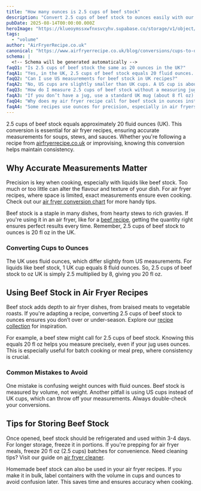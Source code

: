```yaml
---
title: "How many ounces is 2.5 cups of beef stock"
description: "Convert 2.5 cups of beef stock to ounces easily with our simple guide. Perfect for air fryer recipes and meal prep!"
pubDate: 2025-08-14T00:00:00.000Z
heroImage: "https://klueoymssxwfnxsvcyhv.supabase.co/storage/v1/object/public/Shmucket/how-many-ounces-is-2-5-cups-of-beef-stock.webp"
tags:
  - "volume"
author: "AirFryerRecipe.co.uk"
canonical: "https://www.airfryerrecipe.co.uk/blog/conversions/cups-to-ounces/how-many-ounces-is-2-5-cups-of-beef-stock"
schema: |
  <!-- Schema will be generated automatically -->
faqQ1: "Is 2.5 cups of beef stock the same as 20 ounces in the UK?"
faqA1: "Yes, in the UK, 2.5 cups of beef stock equals 20 fluid ounces. This is because 1 UK cup is 8 fluid ounces, so 2.5 x 8 = 20 fl oz. Always use a liquid measuring jug for accuracy."
faqQ2: "Can I use US measurements for beef stock in UK recipes?"
faqA2: "No, US cups are slightly smaller than UK cups. A US cup is about 8.12 fluid ounces, so 2.5 US cups would be roughly 20.3 fl oz. Stick to UK measurements for consistency in UK recipes."
faqQ3: "How do I measure 2.5 cups of beef stock without a measuring jug?"
faqA3: "If you don’t have a jug, use a standard UK mug (about 8 fl oz) and fill it 2.5 times. Alternatively, weigh it: 20 fl oz of beef stock weighs approximately 568 grams."
faqQ4: "Why does my air fryer recipe call for beef stock in ounces instead of cups?"
faqA4: "Some recipes use ounces for precision, especially in air fryers where space is limited. Converting 2.5 cups of beef stock to ounces (20 fl oz) ensures you don’t overfill the basket or dilute flavours."
---
```

<p>2.5 cups of beef stock equals approximately 20 fluid ounces (UK). This conversion is essential for air fryer recipes, ensuring accurate measurements for soups, stews, and sauces. Whether you're following a recipe from <a href=https://www.airfryerrecipe.co.uk>airfryerrecipe.co.uk</a> or improvising, knowing this conversion helps maintain consistency.</p>  

<h2>Why Accurate Measurements Matter</h2>  
<p>Precision is key when cooking, especially with liquids like beef stock. Too much or too little can alter the flavour and texture of your dish. For air fryer recipes, where space is limited, exact measurements ensure even cooking. Check out our <a href=https://www.airfryerrecipe.co.uk/air-fryer-conversion-chart>air fryer conversion chart</a> for more handy tips.</p>  

<p>Beef stock is a staple in many dishes, from hearty stews to rich gravies. If you're using it in an air fryer, like for a <a href=https://www.airfryerrecipe.co.uk/recipe-category/beef>beef recipe</a>, getting the quantity right ensures perfect results every time. Remember, 2.5 cups of beef stock to ounces is 20 fl oz in the UK.</p>  

<h3>Converting Cups to Ounces</h3>  
<p>The UK uses fluid ounces, which differ slightly from US measurements. For liquids like beef stock, 1 UK cup equals 8 fluid ounces. So, 2.5 cups of beef stock to oz UK is simply 2.5 multiplied by 8, giving you 20 fl oz.</p>  

<h2>Using Beef Stock in Air Fryer Recipes</h2>  
<p>Beef stock adds depth to air fryer dishes, from braised meats to vegetable roasts. If you're adapting a recipe, converting 2.5 cups of beef stock to ounces ensures you don’t over or under-season. Explore our <a href=https://www.airfryerrecipe.co.uk/recipes>recipe collection</a> for inspiration.</p>  

<p>For example, a beef stew might call for 2.5 cups of beef stock. Knowing this equals 20 fl oz helps you measure precisely, even if your jug uses ounces. This is especially useful for batch cooking or meal prep, where consistency is crucial.</p>  

<h3>Common Mistakes to Avoid</h3>  
<p>One mistake is confusing weight ounces with fluid ounces. Beef stock is measured by volume, not weight. Another pitfall is using US cups instead of UK cups, which can throw off your measurements. Always double-check your conversions.</p>  

<h2>Tips for Storing Beef Stock</h2>  
<p>Once opened, beef stock should be refrigerated and used within 3-4 days. For longer storage, freeze it in portions. If you're prepping for air fryer meals, freeze 20 fl oz (2.5 cups) batches for convenience. Need cleaning tips? Visit our guide on <a href=https://www.airfryerrecipe.co.uk/air-fryer-cleaner>air fryer cleaner</a>.</p>  

<p>Homemade beef stock can also be used in your air fryer recipes. If you make it in bulk, label containers with the volume in cups and ounces to avoid confusion later. This saves time and ensures accuracy when cooking.</p>
